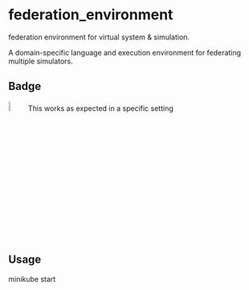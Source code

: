 # federation_environment
federation environment for virtual system &amp; simulation.

A domain-specific language and execution environment for federating multiple simulators.

## Badge
<img src="https://github.com/ARIA-x/evacuation-simulator/assets/12294073/9ecfefd8-1187-4ae7-bdd5-f182a3a34ca4" width="7%">
This works as expected in a specific setting

## Usage
minikube start
